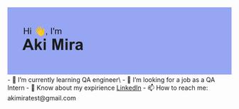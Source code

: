 <img src="https://github.com/Aki-Mira/Aki-mira/blob/main/header.png">  
- 🌱 I’m currently learning QA engineer\  
- 🔭 I’m looking for a job as a QA Intern  
- 💬 Know about my expirience <a href="https://www.linkedin.com/in/akimira/" target="_blank">LinkedIn</a>  
- 📫 How to reach me: akimiratest@gmail.com  

<!--
**Aki-Mira/Aki-mira** is a ✨ _special_ ✨ repository because its `README.md` (this file) appears on your GitHub profile.

Here are some ideas to get you started:

- 🔭 I’m currently working on ...
- 🌱 I’m currently learning ...
- 👯 I’m looking to collaborate on ...
- 🤔 I’m looking for help with ...
- 💬 Ask me about ...
- 📫 How to reach me: ...
- 😄 Pronouns: ...
- ⚡ Fun fact: ...
-->
